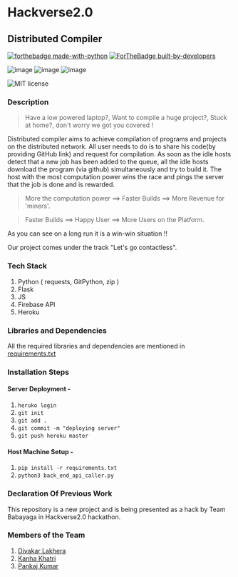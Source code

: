 # Hackverse2.0

## Distributed Compiler
[![forthebadge made-with-python](http://ForTheBadge.com/images/badges/made-with-python.svg)](https://www.python.org/) 
[![ForTheBadge built-by-developers](http://ForTheBadge.com/images/badges/built-by-developers.svg)]()

![image](https://img.shields.io/badge/Flask-000000?style=for-the-badge&logo=flask&logoColor=white)     ![image](https://img.shields.io/badge/Heroku-430098?style=for-the-badge&logo=heroku&logoColor=white) ![image](https://img.shields.io/badge/firebase-ffca28?style=for-the-badge&logo=firebase&logoColor=white)



![MIT license](https://img.shields.io/badge/License-MIT-blue.svg)

### Description
>  Have a low powered laptop?, Want to compile a huge project?, Stuck at home?, don't worry we got you covered !
> 
Distributed compiler aims to achieve compilation of programs and projects on the distributed network. 
All user needs to do is to share his code(by providing GitHub link) and request for compilation.
As soon as the idle hosts detect that a new job has been added to the queue, all the idle hosts download the program (via github) simultaneously and try to build it.
The host with the most computation power wins the race and pings the server that the job is done and is rewarded.

> More the computation power ==> Faster Builds ==> More Revenue for 'miners'.

> Faster Builds ==> Happy User ==> More Users on the Platform.

As you can see on a long run it is a win-win situation !!

Our project comes under the track "Let's go contactless".

### Tech Stack
1. Python ( requests, GitPython, zip )
2. Flask
3. JS
4. Firebase API
5. Heroku

### Libraries and Dependencies
All the required libraries and dependencies are
mentioned in [requirements.txt](https://github.com/Kanhakhatri065/Hackverse2.0/blob/main/requirements.txt)

### Installation Steps
#### Server Deployment - 
1. ```heruko login```
2. ```git init```
3. ```git add .```
4. ```git commit -m "deploying server"```
5. ```git push heroku master```
#### Host Machine Setup -
1. ```pip install -r requirements.txt```
2. ```python3 back_end_api_caller.py```

### Declaration Of Previous Work
This repository is a new project and is being presented as a hack by Team Babayaga
in Hackverse2.0 hackathon.

### Members of the Team
1. [Divakar Lakhera](https://github.com/divakar-lakhera)
2. [Kanha Khatri](https://github.com/Kanhakhatri065)
3. [Pankaj Kumar](https://github.com/Pankajcoder1)
